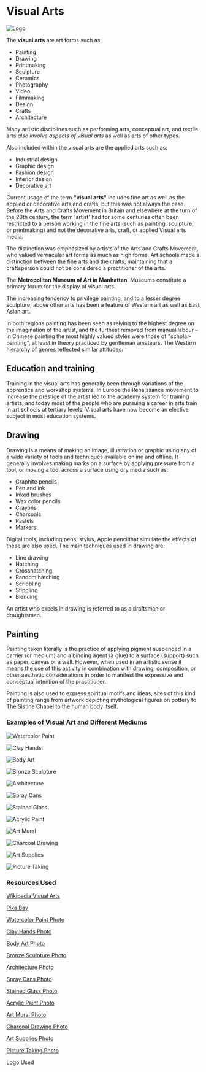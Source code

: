 # Visual Arts

![Logo](file:///Users/ishasidhu/Downloads/iconmonstr-paintbrush-8.svg)

The **visual arts** are art forms such as:

- Painting
- Drawing
- Printmaking
- Sculpture
- Ceramics
- Photography
- Video
- Filmmaking
- Design
- Crafts
- Architecture

Many artistic disciplines such as performing arts, conceptual art, and textile arts *also involve aspects of visual arts* as well as arts of other types.
  
Also included within the visual arts are the applied arts such as:
  
- Industrial design
- Graphic design
- Fashion design
- Interior design
- Decorative art

Current usage of the term **"visual arts"** includes fine art as well as the applied or decorative arts and crafts, but this was not always the case. Before the Arts and Crafts Movement in Britain and elsewhere at the turn of the 20th century, the term 'artist' had for some centuries often been restricted to a person working in the fine arts (such as painting, sculpture, or printmaking) and not the decorative arts, craft, or applied Visual arts media.
  
The distinction was emphasized by artists of the Arts and Crafts Movement, who valued vernacular art forms as much as high forms. Art schools made a distinction between the fine arts and the crafts, maintaining that a craftsperson could not be considered a practitioner of the arts.
  
The **Metropolitan Museum of Art in Manhattan**. Museums constitute a primary forum for the display of visual arts.

The increasing tendency to privilege painting, and to a lesser degree sculpture, above other arts has been a feature of Western art as well as East Asian art.
  
In both regions painting has been seen as relying to the highest degree on the imagination of the artist, and the furthest removed from manual labour – in Chinese painting the most highly valued styles were those of "scholar-painting", at least in theory practiced by gentleman amateurs. The Western hierarchy of genres reflected similar attitudes.

## Education and training

Training in the visual arts has generally been through variations of the apprentice and workshop systems. In Europe the Renaissance movement to increase the prestige of the artist led to the academy system for training artists, and today most of the people who are pursuing a career in arts train in art schools at tertiary levels. Visual arts have now become an elective subject in most education systems.

## Drawing

Drawing is a means of making an image, illustration or graphic using any of a wide variety of tools and techniques available online and offline. It generally involves making marks on a surface by applying pressure from a tool, or moving a tool across a surface using dry media such as:

- Graphite pencils
- Pen and ink
- Inked brushes
- Wax color pencils
- Crayons
- Charcoals
- Pastels
- Markers

Digital tools, including pens, stylus, Apple pencilthat simulate the effects of these are also used. The main techniques used in drawing are: 

- Line drawing
- Hatching
- Crosshatching
- Random hatching
- Scribbling
- Stippling
- Blending

An artist who excels in drawing is referred to as a draftsman or draughtsman.

## Painting

Painting taken literally is the practice of applying pigment suspended in a carrier (or medium) and a binding agent (a glue) to a surface (support) such as paper, canvas or a wall. However, when used in an artistic sense it means the use of this activity in combination with drawing, composition, or other aesthetic considerations in order to manifest the expressive and conceptual intention of the practitioner.

Painting is also used to express spiritual motifs and ideas; sites of this kind of painting range from artwork depicting mythological figures on pottery to The Sistine Chapel to the human body itself.

### Examples of Visual Art and Different Mediums

![Watercolor Paint](https://pixabay.com/get/g9674aed643fb6559244bf475b2a1407c64a67e18d5d691a64fb0a5b56a11bbf9fb81732373598b3c7e09d1f2e3718fd5_1920.jpg)

![Clay Hands](https://pixabay.com/get/g9fbb24954d0ff78c2fd530501c26ad8e727f898c092c6a8626d15caa07f08d6028228636a77a311a3241fffc6f998171_1920.jpg)

![Body Art](https://pixabay.com/get/g0366682bbed0deee9baa8c3174470723ff74da6e07e86dfe273719ab0203d052b83ccb8c589f56ebcd174a8dd678bf52_1920.jpg)

![Bronze Sculpture](https://pixabay.com/get/g89abee2bcdb527aab8bc50c777c404b243f31e9337a7efd7184a3efee1486739097fd2084202def0a92dad979ab183c0_1920.jpg)

![Architecture](https://pixabay.com/get/gcd9f9f2edb45a27f7a3074fb6e38c51b97aad3e8d49167e2ccc99e19d1d4c91fb759c4999c264be00d4a1cfca84509ae_1920.jpg)

![Spray Cans](https://pixabay.com/get/g072c22947c5501f5c692f10137bc8c773808e53c88cb771a435b7a4cdfa892219ab40625cf1cbf3fa9e4961a928ad0ed_1920.jpg)

![Stained Glass](https://pixabay.com/get/g8e07908095de7546286526df0b2ef0814d055858598cd458140b361c4ac580018b037f356b260b92640f409ba1945d30_1920.jpg)

![Acrylic Paint](https://pixabay.com/get/g209a8fead476fab0a56c62bda3c451793ffe7470bae086f09118b2a1a2b0192d1948ea0382bd1113b5b9d7daf595c936_1920.jpg)

![Art Mural](https://pixabay.com/get/gb1f173bbfa029b15b77e52f94c6af254b7457190ae53a6a9756ba41054471814f86b5d822850bd893c61100b9420a565_1920.jpg)

![Charcoal Drawing](https://pixabay.com/get/g3c567e6eb28be5440161d70af2cb60eff4e71a1f0f00b9e28a79db55dfc984e38b310c9d4a8b53b8515cb1d383ee6e12_1920.jpg)

![Art Supplies](https://pixabay.com/get/ga22cfa2efb43efa714c4c1df4e72959722bf011e5ede08ec911356b82f38ad22573774052f5e2f3447d2c6c14c0100a6_1920.jpg)

![Picture Taking](https://pixabay.com/get/gf13e4f705cfbb5c119126b45161b6b5c5b776708439740224782de38f616383e5a94ce67a5e80cc57c484005751c73e5_1920.jpg)

### Resources Used

[Wikipedia Visual Arts](https://en.wikipedia.org/wiki/Visual_arts)

[Pixa Bay](https://pixabay.com/)

[Watercolor Paint Photo](https://pixabay.com/photos/animal-fox-nature-painting-art-3546613/)

[Clay Hands Photo](https://pixabay.com/photos/clay-pottery-hands-potter-1139098/)

[Body Art Photo](https://pixabay.com/photos/adult-tattoos-body-art-dark-girl-1867485)

[Bronze Sculpture Photo](https://pixabay.com/photos/sculpture-bronze-bronze-statue-3410011/)

[Architecture Photo](https://pixabay.com/photos/architecture-trevi-fountain-art-1834787/)

[Spray Cans Photo](https://pixabay.com/photos/spray-cans-color-cans-of-paint-3349588/)

[Stained Glass Photo](https://pixabay.com/photos/church-window-colorful-3599448/)

[Acrylic Paint Photo](https://pixabay.com/photos/paints-colorful-painting-arts-1149122/)

[Art Mural Photo](https://pixabay.com/photos/gallery-art-mural-baroque-3114279/)

[Charcoal Drawing Photo](https://pixabay.com/photos/charcoal-drawing-charcoal-pencil-1558900/)

[Art Supplies Photo](https://pixabay.com/photos/school-art-supplies-crayons-2612555/)

[Picture Taking Photo](https://pixabay.com/photos/photography-taking-picture-display-801891/)

[Logo Used](https://iconmonstr.com/paintbrush-8-svg/)


